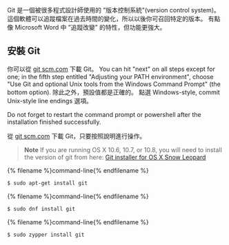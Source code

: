 Git 是一個被很多程式設計師使用的 ”版本控制系統"(version control system)。 這個軟體可以追蹤檔案在過去時間的變化，所以以後你可召回特定的版本。 有點像 Microsoft Word 中 ”追蹤改變” 的特性，但功能更強大。

## 安裝 Git

<!--sec data-title="Installing Git: Windows" data-id="git_install_windows"
data-collapse=true ces-->

你可以從 [git scm.com](https://git-scm.com/) 下載 Git。 You can hit "next" on all steps except for one; in the fifth step entitled "Adjusting your PATH environment", choose "Use Git and optional Unix tools from the Windows Command Prompt" (the bottom option). 除此之外，預設值都是正確的。 點選 Windows-style, commit Unix-style line endings 選項。

Do not forget to restart the command prompt or powershell after the installation finished successfully. <!--endsec-->

<!--sec data-title="Installing Git: OS X" data-id="git_install_OSX"
data-collapse=true ces-->

從 [git scm.com](https://git-scm.com/) 下載 Git，只要按照說明進行操作。

> **Note** If you are running OS X 10.6, 10.7, or 10.8, you will need to install the version of git from here: [Git installer for OS X Snow Leopard](https://sourceforge.net/projects/git-osx-installer/files/git-2.3.5-intel-universal-snow-leopard.dmg/download)

<!--endsec-->

<!--sec data-title="Installing Git: Debian or Ubuntu" data-id="git_install_debian_ubuntu"
data-collapse=true ces-->

{% filename %}command-line{% endfilename %}

```bash
$ sudo apt-get install git
```

<!--endsec-->

<!--sec data-title="Installing Git: Fedora" data-id="git_install_fedora"
data-collapse=true ces-->

{% filename %}command-line{% endfilename %}

```bash
$ sudo dnf install git
```

<!--endsec-->

<!--sec data-title="Installing Git: openSUSE" data-id="git_install_openSUSE"
data-collapse=true ces-->

{% filename %}command-line{% endfilename %}

```bash
$ sudo zypper install git
```

<!--endsec-->